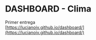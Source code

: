 # DASHBOARD - Clima

Primer entrega <br> [https://lucianoiv.github.io/dashboard/](https://lucianoiv.github.io/dashboard/)
